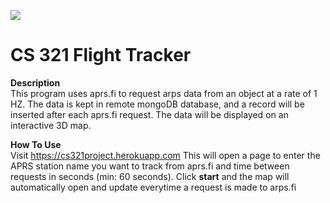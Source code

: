 ![](demo.gif)
# CS 321 Flight Tracker

**Description**<br>
This program uses aprs.fi to request arps data from an object at a rate of 1 HZ. The data is kept in remote mongoDB database, and a record will be inserted after each aprs.fi request. The data will be displayed on an interactive 3D map.

**How To Use**<br>
Visit https://cs321project.herokuapp.com
This will open a page to enter the APRS station name you want to track from aprs.fi and time between requests in seconds (min: 60 seconds). Click **start** and the map will automatically open and update everytime a request is made to arps.fi

